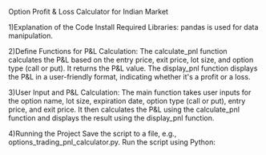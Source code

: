 Option Profit & Loss Calculator for Indian Market

1)Explanation of the Code
Install Required Libraries:
pandas is used for data manipulation.

2)Define Functions for P&L Calculation:
The calculate_pnl function calculates the P&L based on the entry price, exit price, lot size, and option type (call or put). It returns the P&L value.
The display_pnl function displays the P&L in a user-friendly format, indicating whether it's a profit or a loss.

3)User Input and P&L Calculation:
The main function takes user inputs for the option name, lot size, expiration date, option type (call or put), entry price, and exit price.
It then calculates the P&L using the calculate_pnl function and displays the result using the display_pnl function.

4)Running the Project
Save the script to a file, e.g., options_trading_pnl_calculator.py.
Run the script using Python:
